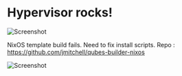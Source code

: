 # Hypervisor rocks!

![Screenshot](https://github.com/c4tzz/qubes-os/blob/master/screenshots/screen.png)

NixOS template build fails. Need to fix install scripts. Repo : https://github.com/jmitchell/qubes-builder-nixos


![Screenshot](https://github.com/c4tzz/qubes-os/blob/master/nixos-template.png)
